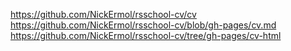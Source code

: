 https://github.com/NickErmol/rsschool-cv/cv
https://github.com/NickErmol/rsschool-cv/blob/gh-pages/cv.md
https://github.com/NickErmol/rsschool-cv/tree/gh-pages/cv-html
